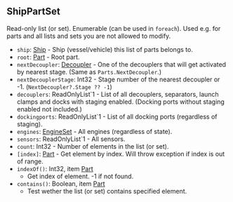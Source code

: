 ## ShipPartSet

Read-only list (or set). Enumerable (can be used in `foreach`).
Used e.g. for parts and all lists and sets you are not allowed to modify.

- `ship`: [Ship](../API/Ship.md) - Ship (vessel/vehicle) this list of parts belongs to.
- `root`: [Part](PartBase.md) - Root part.
- `nextDecoupler`: [Decoupler](Decoupler.md) - One of the decouplers that will get activated by nearest stage. (Same as `Parts.NextDecoupler`.)
- `nextDecouplerStage`: Int32 - Stage number of the nearest decoupler or -1. (`NextDecoupler?.Stage ?? -1`)
- `decouplers`: ReadOnlyList`1 - List of all decouplers, separators, launch clamps and docks with staging enabled. (Docking ports without staging enabled not included.)
- `dockingports`: ReadOnlyList`1 - List of all docking ports (regardless of staging).
- `engines`: [EngineSet](EngineSet.md) - All engines (regardless of state).
- `sensors`: ReadOnlyList`1 - All sensors.
- `count`: Int32 - Number of elements in the list (or set).
- `[index]`: [Part](PartBase.md) - Get element by index. Will throw exception if index is out of range.
- `indexOf()`: Int32, item [Part](PartBase.md)
  - Get index of element. -1 if not found.
- `contains()`: Boolean, item [Part](PartBase.md)
  - Test wether the list (or set) contains specified element.
